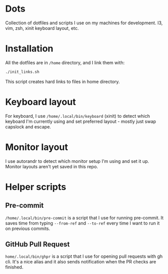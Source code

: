 # Dots

Collection of dotfiles and scripts I use on my machines for development. I3, vim, zsh, xinit keyboard layout, etc.

# Installation

All the dotfiles are in `/home` directory, and I link them with:
```bash
./init_links.sh
```
This script creates hard links to files in home directory.

# Keyboard layout
For keyboard, I use `/home/.local/bin/keyboard` (xinit) to detect which
keyboard I'm currently using and set preferred layout - mostly just swap
capslock and escape.

# Monitor layout
I use autorandr to detect which monitor setup I'm using and set it up. Monitor layouts aren't yet saved in this repo.

# Helper scripts

## Pre-commit
`/home/.local/bin/pre-commit` is a script that I use for running pre-commit.
It saves time from typing `--from-ref` and `--to-ref` every time I want to
run it on previous commits.

## GitHub Pull Request
`home/.local/bin/ghpr` is a script that I use for opening pull requests with
gh cli. It's a nice alias and it also sends notification when the PR checks are finished.
